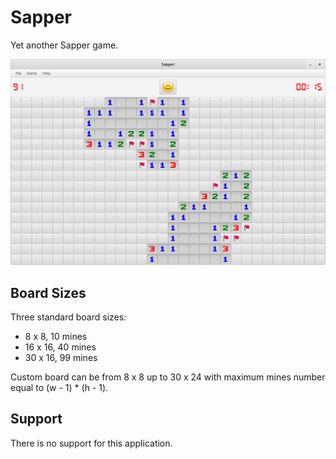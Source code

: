 # Sapper

Yet another Sapper game.

![Big Board](docs/board_big.png)

## Board Sizes

Three standard board sizes:
* 8 x 8, 10 mines
* 16 x 16, 40 mines
* 30 x 16, 99 mines

Custom board can be from 8 x 8 up to 30 x 24 with maximum mines number equal to (w - 1) * (h - 1).

## Support

There is no support for this application.
